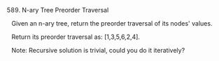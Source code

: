 589. N-ary Tree Preorder Traversal

Given an n-ary tree, return the preorder traversal of its nodes' values.
 
Return its preorder traversal as: [1,3,5,6,2,4].
 
Note: Recursive solution is trivial, could you do it iteratively?